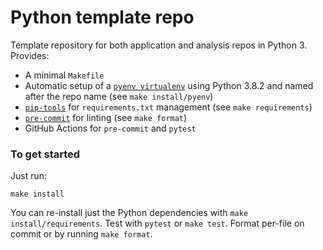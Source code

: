 # Python template repo
Template repository for both application and analysis repos in Python 3. Provides:

* A minimal `Makefile`
* Automatic setup of a [`pyenv virtualenv`](https://github.com/pyenv/pyenv-virtualenv) using Python 3.8.2 and named after the repo name (see `make install/pyenv`)
* [`pip-tools`](https://github.com/jazzband/pip-tools) for `requirements.txt` management (see `make requirements`)
* [`pre-commit`](https://pre-commit.com/) for linting (see `make format`)
* GitHub Actions for `pre-commit` and `pytest`

### To get started

Just run:

```
make install
```

You can re-install just the Python dependencies with `make install/requirements`. Test with `pytest` or `make test`. Format per-file on commit or by running `make format`.
